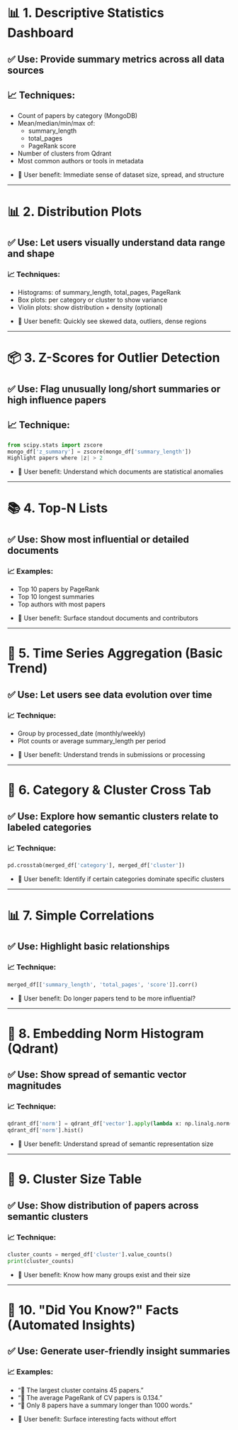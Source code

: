 # 📊 1. Descriptive Statistics Dashboard

## ✅ Use: Provide summary metrics across all data sources
## 📈 Techniques:

- Count of papers by category (MongoDB)
- Mean/median/min/max of:
    - summary_length
    - total_pages
    - PageRank score
- Number of clusters from Qdrant
- Most common authors or tools in metadata
* 📌 User benefit: Immediate sense of dataset size, spread, and structure

---
# 📊 2. Distribution Plots
## ✅ Use: Let users visually understand data range and shape
### 📈 Techniques:
- Histograms: of summary_length, total_pages, PageRank
- Box plots: per category or cluster to show variance
- Violin plots: show distribution + density (optional)
* 📌 User benefit: Quickly see skewed data, outliers, dense regions

---
# 📦 3. Z-Scores for Outlier Detection
## ✅ Use: Flag unusually long/short summaries or high influence papers
## 📈 Technique:
```python
from scipy.stats import zscore
mongo_df['z_summary'] = zscore(mongo_df['summary_length'])
Highlight papers where |z| > 2
```
* 📌 User benefit: Understand which documents are statistical anomalies

---
# 📚 4. Top-N Lists
## ✅ Use: Show most influential or detailed documents
### 📈 Examples:
- Top 10 papers by PageRank
- Top 10 longest summaries
- Top authors with most papers
* 📌 User benefit: Surface standout documents and contributors

---
# 📆 5. Time Series Aggregation (Basic Trend)
## ✅ Use: Let users see data evolution over time
### 📈 Technique:

- Group by processed_date (monthly/weekly)
- Plot counts or average summary_length per period
* 📌 User benefit: Understand trends in submissions or processing

---
# 📘 6. Category & Cluster Cross Tab
## ✅ Use: Explore how semantic clusters relate to labeled categories
### 📈 Technique:
```python
pd.crosstab(merged_df['category'], merged_df['cluster'])
```
* 📌 User benefit: Identify if certain categories dominate specific clusters

---
# 📊 7. Simple Correlations
## ✅ Use: Highlight basic relationships
### 📈 Technique:
```python
merged_df[['summary_length', 'total_pages', 'score']].corr()
```
* 📌 User benefit: Do longer papers tend to be more influential?

---
# 🧠 8. Embedding Norm Histogram (Qdrant)
## ✅ Use: Show spread of semantic vector magnitudes
### 📈 Technique:
```python
qdrant_df['norm'] = qdrant_df['vector'].apply(lambda x: np.linalg.norm(x))
qdrant_df['norm'].hist()
```
* 📌 User benefit: Understand spread of semantic representation size

---
# 🧩 9. Cluster Size Table
## ✅ Use: Show distribution of papers across semantic clusters
### 📈 Technique:
```python
cluster_counts = merged_df['cluster'].value_counts()
print(cluster_counts)
```
* 📌 User benefit: Know how many groups exist and their size

---
# 🧾 10. "Did You Know?" Facts (Automated Insights)
## ✅ Use: Generate user-friendly insight summaries
### 📈 Examples:

- “📌 The largest cluster contains 45 papers.”
- “📌 The average PageRank of CV papers is 0.134.”
- “📌 Only 8 papers have a summary longer than 1000 words.”
* 📌 User benefit: Surface interesting facts without effort